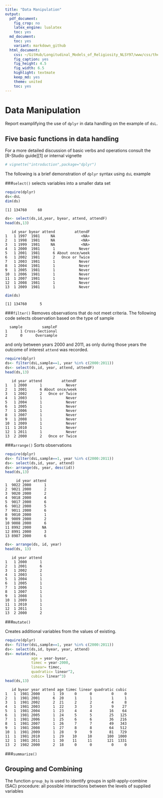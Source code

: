 ```yaml
---
title: "Data Manipulation"
output:
  pdf_document:
    fig_crop: no
    latex_engine: lualatex
    toc: yes
  md_document:
    toc: yes
    variant: markdown_github
  html_document:
    css: ~/GitHub/Longitudinal_Models_of_Religiosity_NLSY97/www/css/thesis.css
    fig_caption: yes
    fig_height: 4.5
    fig_width: 6.5
    highlight: textmate
    keep_md: yes
    theme: united
    toc: yes
---
```


<!--  Set the working directory to the repository's base directory; this assumes the report is nested inside of only one directory.-->




Data Manipulation
==============
Report examplifying the use of <code>dplyr</code> in data handling on the example of <code>dsL</code>.

<!-- Run this three chunks to get to the starting point -->






## Five basic functions in data handling

For a more detailed discussion of basic verbs and operations consult the [R-Studio guide][1] or internal vignette

```r
# vignette("introduction",package="dplyr")
```

The following is a brief demonstration of <code>dplyr</code> syntax using <code>dsL</code> example  

###<code>select()</code> 
selects variables into a smaller data set

```r
require(dplyr)
ds<-dsL
dim(ds)
```

```
[1] 134760     60
```

```r
ds<- select(ds,id,year, byear, attend, attendF)
head(ds,13)
```

```
   id year byear attend         attendF
1   1 1997  1981     NA            <NA>
2   1 1998  1981     NA            <NA>
3   1 1999  1981     NA            <NA>
4   1 2000  1981      1           Never
5   1 2001  1981      6 About once/week
6   1 2002  1981      2   Once or Twice
7   1 2003  1981      1           Never
8   1 2004  1981      1           Never
9   1 2005  1981      1           Never
10  1 2006  1981      1           Never
11  1 2007  1981      1           Never
12  1 2008  1981      1           Never
13  1 2009  1981      1           Never
```

```r
dim(ds)
```

```
[1] 134760      5
```

###<code>filter()</code> 
Removes observations that do not meet criteria. The following code selects observation based on the type of sample    


```
  sample         sampleF
1      1 Cross-Sectional
2      0      Oversample
```
and only between years 2000 and 2011, as only during those years the outcome of interest <code>attend</code> was recorded. 

```r
require(dplyr)
ds<- filter(dsL,sample==1, year %in% c(2000:2011))
ds<- select(ds,id, year, attend, attendF)
head(ds,13)
```

```
   id year attend         attendF
1   1 2000      1           Never
2   1 2001      6 About once/week
3   1 2002      2   Once or Twice
4   1 2003      1           Never
5   1 2004      1           Never
6   1 2005      1           Never
7   1 2006      1           Never
8   1 2007      1           Never
9   1 2008      1           Never
10  1 2009      1           Never
11  1 2010      1           Never
12  1 2011      1           Never
13  2 2000      2   Once or Twice
```


###<code>arrange()</code> 
Sorts observations

```r
require(dplyr)
ds<- filter(dsL,sample==1, year %in% c(2000:2011))
ds<- select(ds,id, year, attend)
ds<- arrange(ds, year, desc(id))
head(ds,13)
```

```
     id year attend
1  9022 2000      1
2  9021 2000      2
3  9020 2000      2
4  9018 2000      4
5  9017 2000      6
6  9012 2000      5
7  9011 2000      6
8  9010 2000      1
9  9009 2000      2
10 9008 2000      6
11 8992 2000     NA
12 8991 2000      3
13 8987 2000      6
```

```r
ds<- arrange(ds, id, year)
head(ds, 13)
```

```
   id year attend
1   1 2000      1
2   1 2001      6
3   1 2002      2
4   1 2003      1
5   1 2004      1
6   1 2005      1
7   1 2006      1
8   1 2007      1
9   1 2008      1
10  1 2009      1
11  1 2010      1
12  1 2011      1
13  2 2000      2
```


###<code>mutate()</code> 

Creates additional variables from the values of existing.

```r
require(dplyr)
ds<- filter(dsL,sample==1, year %in% c(2000:2011))
ds<- select(ds,id, byear, year, attend)
ds<- mutate(ds, 
            age = year-byear, 
            timec = year-2000,
            linear= timec,
            quadratic= linear^2,
            cubic= linear^3)
head(ds,13)
```

```
   id byear year attend age timec linear quadratic cubic
1   1  1981 2000      1  19     0      0         0     0
2   1  1981 2001      6  20     1      1         1     1
3   1  1981 2002      2  21     2      2         4     8
4   1  1981 2003      1  22     3      3         9    27
5   1  1981 2004      1  23     4      4        16    64
6   1  1981 2005      1  24     5      5        25   125
7   1  1981 2006      1  25     6      6        36   216
8   1  1981 2007      1  26     7      7        49   343
9   1  1981 2008      1  27     8      8        64   512
10  1  1981 2009      1  28     9      9        81   729
11  1  1981 2010      1  29    10     10       100  1000
12  1  1981 2011      1  30    11     11       121  1331
13  2  1982 2000      2  18     0      0         0     0
```

###<code>summarize()</code> 

## Grouping and Combining 
The function <code>group_by</code> is used to identify groups in split-apply-combine (SAC) procedure: all possible interactions between the levels of supplied variables








